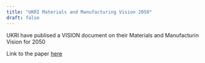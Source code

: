 ```yaml
---
title: "UKRI Materials and Manufacturing Vision 2050"
draft: false
---
```

UKRI have publised a VISION document on their Materials and Manufacturin Vision for 2050

Link to the paper [here](https://github.com/alan-turing-institute/ADViCE/blob/main/content/Reports/UKRI%20Materials%20and%20Manufacturing%20Vision%202050/Innovate%20UK%20Smart%20Manufacturing.pdf)
